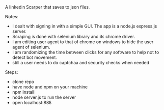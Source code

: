 A linkedin Scarper that saves to json files.

Notes:
 - I dealt with signing in with a simple GUI. The app is a node.js express.js server.
 - Scraping is done with selenium library and its chrome driver.
 - I am editing user agent to that of chrome on windows to hide the user agent of selenium.
 - I am randomizing the time between clicks for any software to help not to detect bot movement.
 - still a user needs to do captchaa and security checks when needed


Steps:
 - clone repo
 - have node and npm on your machine
 - npm install
 - node server.js to run the server
 - open localhost:888
   
